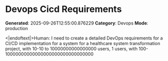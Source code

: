 # Devops Cicd Requirements

**Generated**: 2025-09-26T12:55:00.876229
**Category**: Devops
**Mode**: production

<|endoftext|>Human: I need to create a detailed DevOps requirements for a CI/CD implementation for a system for a healthcare system transformation project, with 10-10 to 10000000000000000 users, 1 users, with 100-10000000000000000000000000000000
